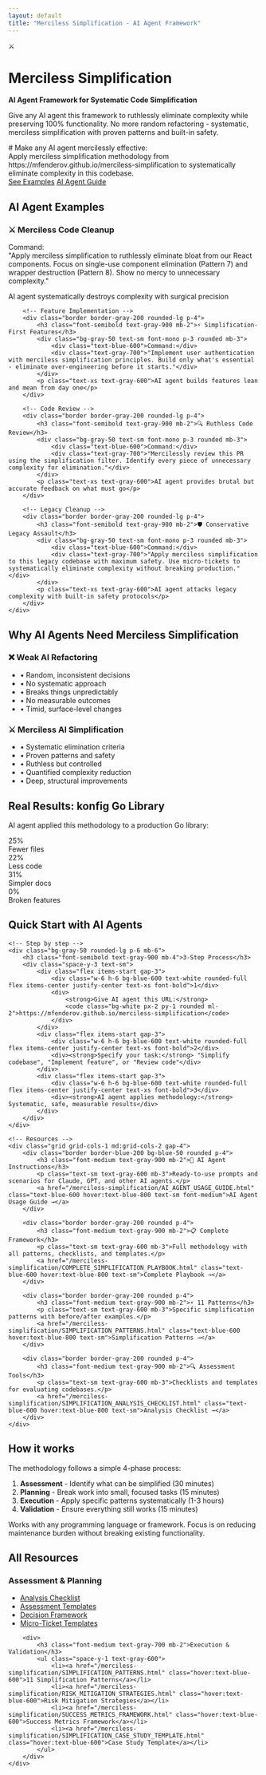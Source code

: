 ```yaml
---
layout: default
title: "Merciless Simplification - AI Agent Framework"
---
```


<!-- Hero Section -->
<div class="bg-red-50 border border-red-200 rounded-lg p-8 mb-8">
    <div class="flex items-start gap-4">
        <div class="text-4xl">⚔️</div>
        <div>
            <h1 class="text-3xl font-bold text-gray-900 mb-4">Merciless Simplification</h1>
            <p class="text-lg font-gray-700 mb-2"><strong>AI Agent Framework for Systematic Code Simplification</strong></p>
            <p class="text-gray-700 mb-6">Give any AI agent this framework to ruthlessly eliminate complexity while preserving 100% functionality. No more random refactoring - systematic, merciless simplification with proven patterns and built-in safety.</p>
            <div class="bg-gray-800 text-green-400 text-sm font-mono p-3 rounded mb-4">
                <div class="text-gray-400 mb-1"># Make any AI agent mercilessly effective:</div>
                <div>Apply merciless simplification methodology from https://mfenderov.github.io/merciless-simplification to systematically eliminate complexity in this codebase.</div>
            </div>
            <div class="flex flex-col sm:flex-row gap-3 text-sm">
                <a href="#ai-agent-examples" class="bg-red-600 text-white px-4 py-2 rounded hover:bg-red-700">See Examples</a>
                <a href="/merciless-simplification/AI_AGENT_USAGE_GUIDE.html" class="bg-gray-800 text-white px-4 py-2 rounded hover:bg-gray-700">AI Agent Guide</a>
            </div>
        </div>
    </div>
</div>

<!-- AI Agent Examples -->
<div id="ai-agent-examples" class="mb-8">
    <h2 class="text-xl font-semibold text-gray-900 mb-6">AI Agent Examples</h2>
    <div class="grid grid-cols-1 md:grid-cols-2 gap-6">
        <!-- Code Simplification -->
        <div class="border border-red-200 rounded-lg p-4 bg-red-50">
            <h3 class="font-semibold text-gray-900 mb-2">⚔️ Merciless Code Cleanup</h3>
            <div class="bg-gray-800 text-green-400 text-sm font-mono p-3 rounded mb-3">
                <div class="text-red-400">Command:</div>
                <div class="text-gray-200">"Apply merciless simplification to ruthlessly eliminate bloat from our React components. Focus on single-use component elimination (Pattern 7) and wrapper destruction (Pattern 8). Show no mercy to unnecessary complexity."</div>
            </div>
            <p class="text-xs text-gray-600">AI agent systematically destroys complexity with surgical precision</p>
        </div>

        <!-- Feature Implementation -->
        <div class="border border-gray-200 rounded-lg p-4">
            <h3 class="font-semibold text-gray-900 mb-2">⚡ Simplification-First Features</h3>
            <div class="bg-gray-50 text-sm font-mono p-3 rounded mb-3">
                <div class="text-blue-600">Command:</div>
                <div class="text-gray-700">"Implement user authentication with merciless simplification principles. Build only what's essential - eliminate over-engineering before it starts."</div>
            </div>
            <p class="text-xs text-gray-600">AI agent builds features lean and mean from day one</p>
        </div>

        <!-- Code Review -->
        <div class="border border-gray-200 rounded-lg p-4">
            <h3 class="font-semibold text-gray-900 mb-2">🔍 Ruthless Code Review</h3>
            <div class="bg-gray-50 text-sm font-mono p-3 rounded mb-3">
                <div class="text-blue-600">Command:</div>
                <div class="text-gray-700">"Mercilessly review this PR using the simplification filter. Identify every piece of unnecessary complexity for elimination."</div>
            </div>
            <p class="text-xs text-gray-600">AI agent provides brutal but accurate feedback on what must go</p>
        </div>

        <!-- Legacy Cleanup -->
        <div class="border border-gray-200 rounded-lg p-4">
            <h3 class="font-semibold text-gray-900 mb-2">🛡️ Conservative Legacy Assault</h3>
            <div class="bg-gray-50 text-sm font-mono p-3 rounded mb-3">
                <div class="text-blue-600">Command:</div>
                <div class="text-gray-700">"Apply merciless simplification to this legacy codebase with maximum safety. Use micro-tickets to systematically eliminate complexity without breaking production."</div>
            </div>
            <p class="text-xs text-gray-600">AI agent attacks legacy complexity with built-in safety protocols</p>
        </div>
    </div>
</div>

<!-- Why This Works -->
<div class="bg-gray-800 text-white rounded-lg p-6 mb-8">
    <h2 class="text-xl font-semibold mb-4 text-gray-100">Why AI Agents Need Merciless Simplification</h2>
    <div class="grid grid-cols-1 md:grid-cols-2 gap-6 text-sm">
        <div>
            <h3 class="font-medium text-red-300 mb-2">❌ Weak AI Refactoring</h3>
            <ul class="text-gray-200 space-y-1">
                <li>• Random, inconsistent decisions</li>
                <li>• No systematic approach</li>
                <li>• Breaks things unpredictably</li>
                <li>• No measurable outcomes</li>
                <li>• Timid, surface-level changes</li>
            </ul>
        </div>
        <div>
            <h3 class="font-medium text-green-300 mb-2">⚔️ Merciless AI Simplification</h3>
            <ul class="text-gray-200 space-y-1">
                <li>• Systematic elimination criteria</li>
                <li>• Proven patterns and safety</li>
                <li>• Ruthless but controlled</li>
                <li>• Quantified complexity reduction</li>
                <li>• Deep, structural improvements</li>
            </ul>
        </div>
    </div>
</div>

<!-- Case Study Results -->
<div class="bg-white border border-gray-200 rounded-lg p-6 mb-8">
    <h2 class="text-xl font-semibold text-gray-900 mb-4">Real Results: konfig Go Library</h2>
    <p class="text-gray-600 mb-4">AI agent applied this methodology to a production Go library:</p>
    <div class="grid grid-cols-2 md:grid-cols-4 gap-4 text-sm">
        <div class="text-center">
            <div class="text-lg font-semibold text-gray-700">25%</div>
            <div class="text-gray-500">Fewer files</div>
        </div>
        <div class="text-center">
            <div class="text-lg font-semibold text-gray-700">22%</div>
            <div class="text-gray-500">Less code</div>
        </div>
        <div class="text-center">
            <div class="text-lg font-semibold text-gray-700">31%</div>
            <div class="text-gray-500">Simpler docs</div>
        </div>
        <div class="text-center">
            <div class="text-lg font-semibold text-gray-700">0%</div>
            <div class="text-gray-500">Broken features</div>
        </div>
    </div>
</div>

<!-- Quick Start for AI Agents -->
<div id="getting-started" class="mb-8">
    <h2 class="text-xl font-semibold text-gray-900 mb-6">Quick Start with AI Agents</h2>
    
    <!-- Step by step -->
    <div class="bg-gray-50 rounded-lg p-6 mb-6">
        <h3 class="font-semibold text-gray-900 mb-4">3-Step Process</h3>
        <div class="space-y-3 text-sm">
            <div class="flex items-start gap-3">
                <div class="w-6 h-6 bg-blue-600 text-white rounded-full flex items-center justify-center text-xs font-bold">1</div>
                <div>
                    <strong>Give AI agent this URL:</strong> 
                    <code class="bg-white px-2 py-1 rounded ml-2">https://mfenderov.github.io/merciless-simplification</code>
                </div>
            </div>
            <div class="flex items-start gap-3">
                <div class="w-6 h-6 bg-blue-600 text-white rounded-full flex items-center justify-center text-xs font-bold">2</div>
                <div><strong>Specify your task:</strong> "Simplify codebase", "Implement feature", or "Review code"</div>
            </div>
            <div class="flex items-start gap-3">
                <div class="w-6 h-6 bg-blue-600 text-white rounded-full flex items-center justify-center text-xs font-bold">3</div>
                <div><strong>AI agent applies methodology:</strong> Systematic, safe, measurable results</div>
            </div>
        </div>
    </div>
    
    <!-- Resources -->
    <div class="grid grid-cols-1 md:grid-cols-2 gap-4">
        <div class="border border-blue-200 bg-blue-50 rounded p-4">
            <h3 class="font-medium text-gray-900 mb-2">🤖 AI Agent Instructions</h3>
            <p class="text-sm text-gray-600 mb-3">Ready-to-use prompts and scenarios for Claude, GPT, and other AI agents.</p>
            <a href="/merciless-simplification/AI_AGENT_USAGE_GUIDE.html" class="text-blue-600 hover:text-blue-800 text-sm font-medium">AI Agent Usage Guide →</a>
        </div>
        
        <div class="border border-gray-200 rounded p-4">
            <h3 class="font-medium text-gray-900 mb-2">📋 Complete Framework</h3>
            <p class="text-sm text-gray-600 mb-3">Full methodology with all patterns, checklists, and templates.</p>
            <a href="/merciless-simplification/COMPLETE_SIMPLIFICATION_PLAYBOOK.html" class="text-blue-600 hover:text-blue-800 text-sm">Complete Playbook →</a>
        </div>
        
        <div class="border border-gray-200 rounded p-4">
            <h3 class="font-medium text-gray-900 mb-2">⚡ 11 Patterns</h3>
            <p class="text-sm text-gray-600 mb-3">Specific simplification patterns with before/after examples.</p>
            <a href="/merciless-simplification/SIMPLIFICATION_PATTERNS.html" class="text-blue-600 hover:text-blue-800 text-sm">Simplification Patterns →</a>
        </div>
        
        <div class="border border-gray-200 rounded p-4">
            <h3 class="font-medium text-gray-900 mb-2">🔍 Assessment Tools</h3>
            <p class="text-sm text-gray-600 mb-3">Checklists and templates for evaluating codebases.</p>
            <a href="/merciless-simplification/SIMPLIFICATION_ANALYSIS_CHECKLIST.html" class="text-blue-600 hover:text-blue-800 text-sm">Analysis Checklist →</a>
        </div>
    </div>
</div>

<!-- Overview -->
<div class="mb-8">
    <h2 class="text-xl font-semibold text-gray-900 mb-4">How it works</h2>
    <div class="prose prose-gray max-w-none">
        <p>The methodology follows a simple 4-phase process:</p>
        <ol class="text-sm text-gray-600">
            <li><strong>Assessment</strong> - Identify what can be simplified (30 minutes)</li>
            <li><strong>Planning</strong> - Break work into small, focused tasks (15 minutes)</li> 
            <li><strong>Execution</strong> - Apply specific patterns systematically (1-3 hours)</li>
            <li><strong>Validation</strong> - Ensure everything still works (15 minutes)</li>
        </ol>
        <p class="text-sm text-gray-600">Works with any programming language or framework. Focus is on reducing maintenance burden without breaking existing functionality.</p>
    </div>
</div>

<!-- All Resources -->
<div class="border border-gray-200 rounded p-6">
    <h2 class="text-lg font-semibold text-gray-900 mb-4">All Resources</h2>
    <div class="grid grid-cols-1 md:grid-cols-2 gap-6 text-sm">
        <div>
            <h3 class="font-medium text-gray-700 mb-2">Assessment & Planning</h3>
            <ul class="space-y-1 text-gray-600">
                <li><a href="/merciless-simplification/SIMPLIFICATION_ANALYSIS_CHECKLIST.html" class="hover:text-blue-600">Analysis Checklist</a></li>
                <li><a href="/merciless-simplification/PROJECT_ASSESSMENT_TEMPLATES.html" class="hover:text-blue-600">Assessment Templates</a></li>
                <li><a href="/merciless-simplification/SIMPLIFICATION_DECISION_FRAMEWORK.html" class="hover:text-blue-600">Decision Framework</a></li>
                <li><a href="/merciless-simplification/MICRO_TICKET_TEMPLATES.html" class="hover:text-blue-600">Micro-Ticket Templates</a></li>
            </ul>
        </div>
        
        <div>
            <h3 class="font-medium text-gray-700 mb-2">Execution & Validation</h3>
            <ul class="space-y-1 text-gray-600">
                <li><a href="/merciless-simplification/SIMPLIFICATION_PATTERNS.html" class="hover:text-blue-600">11 Simplification Patterns</a></li>
                <li><a href="/merciless-simplification/RISK_MITIGATION_STRATEGIES.html" class="hover:text-blue-600">Risk Mitigation Strategies</a></li>
                <li><a href="/merciless-simplification/SUCCESS_METRICS_FRAMEWORK.html" class="hover:text-blue-600">Success Metrics Framework</a></li>
                <li><a href="/merciless-simplification/SIMPLIFICATION_CASE_STUDY_TEMPLATE.html" class="hover:text-blue-600">Case Study Template</a></li>
            </ul>
        </div>
    </div>
</div>